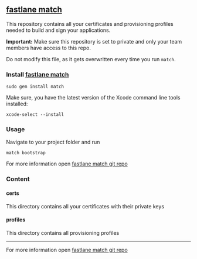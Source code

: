 ## [fastlane match](https://github.com/fastlane/match)

This repository contains all your certificates and provisioning profiles needed to build and sign your applications.

**Important:** Make sure this repository is set to private and only your team members have access to this repo.

Do not modify this file, as it gets overwritten every time you run `match`.

### Install [fastlane match](https://github.com/fastlane/match)

```
sudo gem install match
```

Make sure, you have the latest version of the Xcode command line tools installed:

```
xcode-select --install
```

### Usage

Navigate to your project folder and run

```
match bootstrap
```

For more information open [fastlane match git repo](https://github.com/fastlane/match)

### Content

#### certs

This directory contains all your certificates with their private keys

#### profiles

This directory contains all provisioning profiles

------------------------------------

For more information open [fastlane match git repo](https://github.com/fastlane/match)
